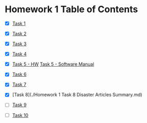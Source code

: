 # Homework 1 Table of Contents

- [x] [Task 1](https://github.com/bolanderc/math5610/blob/master/mach_prec.py)
- [x] [Task 2](https://github.com/bolanderc/math5610)
- [x] [Task 3](https://bolanderc.github.io/)
- [x] [Task 4](https://github.com/bolanderc/math5610/blob/master/Software%20Manual/_SWMToC.md)
- [x] [Task 5 - HW](https://github.com/bolanderc/math5610/blob/master/_HomeworkToC.md) [Task 5 - Software Manual](https://github.com/bolanderc/math5610/blob/master/Software%20Manual/_SWMToC.md)
- [x] [Task 6](./mach_prec.py) 
- [x] [Task 7](./HW1Task7Report.md)
- [x] [Task 8](./Homework 1 Task 8 Disaster Articles Summary.md)
- [ ] [Task 9](https://bolanderc.github.io/)
- [ ] [Task 10](https://bolanderc.github.io/)

